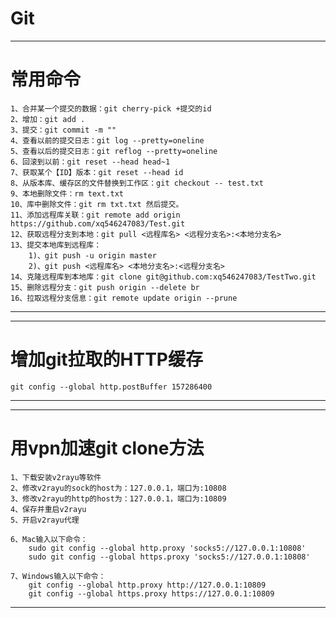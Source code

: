 # Git

---
# 常用命令
	1、合并某一个提交的数据：git cherry-pick +提交的id
	2、增加：git add .
	3、提交：git commit -m ""
	4、查看以前的提交日志：git log --pretty=oneline
	5、查看以后的提交日志：git reflog --pretty=oneline
	6、回滚到以前：git reset --head head~1
	7、获取某个【ID】版本：git reset --head id
	8、从版本库、缓存区的文件替换到工作区：git checkout -- test.txt
	9、本地删除文件：rm text.txt
	10、库中删除文件：git rm txt.txt 然后提交。
	11、添加远程库关联：git remote add origin https://github.com/xq546247083/Test.git
	12、获取远程分支到本地：git pull <远程库名> <远程分支名>:<本地分支名> 
	13、提交本地库到远程库：
		1)、git push -u origin master
		2)、git push <远程库名> <本地分支名>:<远程分支名>
	14、克隆远程库到本地库：git clone git@github.com:xq546247083/TestTwo.git
	15、删除远程分支：git push origin --delete br
	16、拉取远程分支信息：git remote update origin --prune

---

---
# 增加git拉取的HTTP缓存

	git config --global http.postBuffer 157286400

---

---
# 用vpn加速git clone方法

	1、下载安装v2rayu等软件
	2、修改v2rayu的sock的host为：127.0.0.1，端口为:10808
	3、修改v2rayu的http的host为：127.0.0.1，端口为:10809
	4、保存并重启v2rayu
	5、开启v2rayu代理

	6、Mac输入以下命令：
		sudo git config --global http.proxy 'socks5://127.0.0.1:10808'
		sudo git config --global https.proxy 'socks5://127.0.0.1:10808'

	7、Windows输入以下命令：
		git config --global http.proxy http://127.0.0.1:10809
		git config --global https.proxy https://127.0.0.1:10809

---